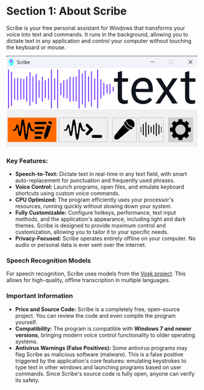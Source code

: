 # Section 1: About Scribe

Scribe is your free personal assistant for Windows that transforms your voice into text and commands. It runs in the background, allowing you to dictate text in any application and control your computer without touching the keyboard or mouse.

![Scribe Main Window](images/main_window_feature.png)

### Key Features:

*   **Speech-to-Text:** Dictate text in real-time in any text field, with smart auto-replacement for punctuation and frequently used phrases.
*   **Voice Control:** Launch programs, open files, and emulate keyboard shortcuts using custom voice commands.
*   **CPU Optimized:** The program efficiently uses your processor's resources, running quickly without slowing down your system.
*   **Fully Customizable:** Configure hotkeys, performance, text input methods, and the application's appearance, including light and dark themes. Scribe is designed to provide maximum control and customization, allowing you to tailor it to your specific needs.
*   **Privacy-Focused:** Scribe operates entirely offline on your computer. No audio or personal data is ever sent over the internet.

### Speech Recognition Models

For speech recognition, Scribe uses models from the [Vosk project](https://alphacephei.com/vosk/models). This allows for high-quality, offline transcription in multiple languages.

### Important Information

*   **Price and Source Code:** Scribe is a completely free, open-source project. You can review the code and even compile the program yourself.
*   **Compatibility:** The program is compatible with **Windows 7 and newer versions**, bringing modern voice control functionality to older operating systems.
*   **Antivirus Warnings (False Positives):** Some antivirus programs may flag Scribe as malicious software (malware). This is a false positive triggered by the application's core features: emulating keystrokes to type text in other windows and launching programs based on user commands. Since Scribe's source code is fully open, anyone can verify its safety.
